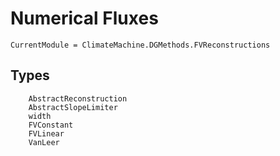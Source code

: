# Numerical Fluxes

```@meta
CurrentModule = ClimateMachine.DGMethods.FVReconstructions
```

## Types

```@docs
    AbstractReconstruction
    AbstractSlopeLimiter
    width
    FVConstant
    FVLinear
    VanLeer
```
